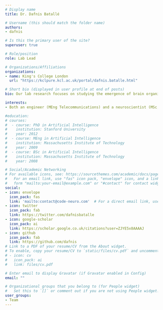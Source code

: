 ```yaml
---
# Display name
title: Dr. Dafnis Batallé

# Username (this should match the folder name)
authors:
- dafnis

# Is this the primary user of the site?
superuser: true

# Role/position
role: Lab Lead

# Organizations/Affiliations
organizations:
- name: King's College London
  url: "https://kclpure.kcl.ac.uk/portal/dafnis.batalle.html"

# Short bio (displayed in user profile at end of posts)
bio: Our lab research focuses on studying the emergence of brain organization during early development and how subtle alterations in key developmental processes lead to neurodevelopmental disorders. To do so, we use multi-modal MRI, whole-brain computational models, graph theory and signal processing tools to characterise structural and functional connectivity. By these means, we aim to develop biomarkers of typical and atypical development allowing us to predict the heterogeneous outcome of children at risk of neurodevelopmental disorders.

interests:
- Both an engineer (MEng Telecommunications) and a neuroscientist (MSc, PhD), I use mathematical tools and computational models to study the emergence of brain organization during early development. Since 2018 I am a Lecturer in Neurodevelopmental Science at the IoPPN (KCL).

#education:
# courses:
#  - course: PhD in Artificial Intelligence
#    institution: Stanford University
#    year: 2012
#  - course: MEng in Artificial Intelligence
#    institution: Massachusetts Institute of Technology
#    year: 2009
#  - course: BSc in Artificial Intelligence
#    institution: Massachusetts Institute of Technology
#    year: 2008

# Social/Academic Networking
# For available icons, see: https://sourcethemes.com/academic/docs/page-builder/#icons
#   For an email link, use "fas" icon pack, "envelope" icon, and a link in the
#   form "mailto:your-email@example.com" or "#contact" for contact widget.
social:
- icon: envelope
  icon_pack: fas
  link: 'mailto:contact@code-neuro.com'  # For a direct email link, use "mailto:test@example.org".
- icon: twitter
  icon_pack: fab
  link: https://twitter.com/dafnisbatalle
- icon: google-scholar
  icon_pack: ai
  link: https://scholar.google.co.uk/citations?user=ZJYE5x8AAAAJ
- icon: github
  icon_pack: fab
  link: https://github.com/dafnis
# Link to a PDF of your resume/CV from the About widget.
# To enable, copy your resume/CV to `static/files/cv.pdf` and uncomment the lines below.
# - icon: cv
#   icon_pack: ai
#   link: files/cv.pdf

# Enter email to display Gravatar (if Gravatar enabled in Config)
email: ""

# Organizational groups that you belong to (for People widget)
#   Set this to `[]` or comment out if you are not using People widget.
user_groups:
- Team
---
```

